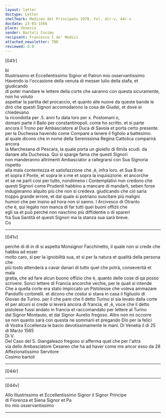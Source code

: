 ```yaml
---
layout: letter
doctype: Letter
shelfmark: Mediceo del Principato 2978, fol. 41r-v, 44r-v
docdate: 23-03-1566
place: Venezia
sender: Bartoli Cosimo
recipient: Francesco I de' Medici
attached_newsletter: TBD
reviewed: 0.0
---
```


[041r]  
  
  
bi  
Illustrissimo et Eccellentissimo Signor et Patron mio osservantissimo  
Havendo io l'occasione della venuta di messer Iulio della stafa, et giudicando  
di poter mandare le lettere della corte che saranno con questa sicuramente, non ho voluto  
aspettar la partita del procaccio, et quanto alle nuove da queste bande le  
dirò che questi Signori accomodarono la cosa de Giudei, et dove ei chiedevano  
la ricondotta per .5. anni fu data loro per x. Postomani o,  
domani parte il Bailo per constantinopoli. come ho scritto. et si parte  
ancora il Trono per Ambasciatore al Duca di Savoia et porta certo presente.  
per la Duchessa havendo come Compare a tenere il figliolo a battesimo.  
al quale dicono che in nome della Serenissima Regina Cattolica comparirà ancora  
la Marchesana di Pescara, la quale porta un gioiello di 6mila scudi. da  
danare alla Duchessa. Qui si sparge fama che questi Signori  
non manderanno altrimenti Ambasciator a rallegrarsi con Sua Signoria rispetto  
alla mala contentezza et satisfazzione che ,è, infra loro. et Sua B:ne  
et sopra il Ponte, et sopra le x:me et sopra la inquisizione. et ancorche  
et se ne parli così per tutto, nondimeno i Contemplativi non credono che  
questi Signori come Prudenti habbino a mancare di mandarli, seben forse  
indugieranno alquito più che non si credeva. giudicando che ciò saria  
troppo grande errore, et dal quale si potriano suscitare più maligni  
humori che per insino ad hora non si sanno. l Arcivesco di Otranto  
che è, qui legato non manca di far tutti quei buoni offizii che  
egli sa et può perché non naschino più diffidentie o di spareri  
fra Sua Santità et questi Signori ma la stanza sua sarà breve.  
Co  
  
---  

[041v]  
  
  
perché di dì in dì si aspetta Monsignor Facchinetto, il quale non si crede che habbia ad esser  
molto caro, sì per la ignobilità sua, et sì per la natura et qualità della persona che  
più tosto attenderà a cavar danari di tutto quel che potrà, conseverità et mala  
gratia, che ad fare alcun buono offizio che è, quanto delle cose di qa posso  
scrivere. Sonci lettere di Francia ancorche vechie, per le quali si intende  
Che a quella corte era stato impiccato un Pistolesse che voleva ammazare  
Pandolfo corbinelli. et dicono che costui si stava in casa il figliuolo di  
Giovan da Turino. per il che pare che il detto Turino si sia levato dalla corte  
et per alcuni si crede si leverà ancora di francia, et ,è, voce che il detto  
pistolese fussi andato in francia et raccomandato per lettere al Turino  
dal Signor Montauto, et dal Signor Aurelio fregoso. Altro non mi occorre  
se non quanto sarà con questa ne sommarii et pregando Dio per la felici  
di Vostra Eccellenza le bacio devotissimamente le mani. Di Venetia il dì 25  
di Marzo 1565  
Di V.  
Del Caso del S. Giangaleazo fregoso si afferma quel che per l'altra  
via dello Ambasciatore Cesareo che ha ad haver come me ancor esso da 28  
Affezionatissimo Servitore  
Cosimo bartoli  
  
---  

[044r]  
  
  
  
---  

[044v]  
  
  
Allo Illustrissimo et Eccellentissimo Signor il Signor Principe  
di Fiorenza et Siena Signor et Pa  
tro mio osservantissimo  
  
---  

